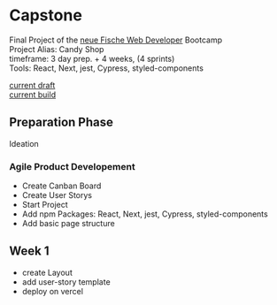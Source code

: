# Capstone

Final Project of the [neue Fische Web Developer](https://www.neuefische.de/weiterbildung/web-development) Bootcamp <br/>
Project Alias: Candy Shop <br/>
timeframe: 3 day prep. + 4 weeks, (4 sprints) <br/>
Tools: React, Next, jest, Cypress, styled-components <br/>

[current draft](https://excalidraw.com/#json=5823450698481664,D2D_6Xe72Je9AbFx6f0kzg) <br/>
[current build](https://capstone-vb2webd.vercel.app/)

## Preparation Phase

Ideation

### Agile Product Developement

- Create Canban Board
- Create User Storys
- Start Project
- Add npm Packages: React, Next, jest, Cypress, styled-components
- Add basic page structure

## Week 1

- create Layout
- add user-story template
- deploy on vercel
